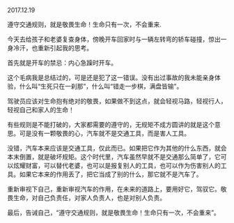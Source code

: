 2017.12.19

遵守交通规则，就是敬畏生命！生命只有一次，不会重来.

今天去给孩子和老婆复查身体，傍晚开车回家时与一辆左转弯的轿车碰撞，惊出一身冷汗，也重新引起我的思考。

首先就是开车的禁忌：内心急躁时开车。

这个毛病我是总结过的，可是还是犯了这一错误。没有出过事故的我未能亲身体验，什么叫“生死只在一刹那”，什么叫“错走一步棋，满盘皆输”。

驾驶员应该对生命抱有绝对的敬畏，如果做不到这点，就会轻视马路，轻视行人，轻视自己和家人的生命！

有些规则是不能打破的，大家都需要的遵守的，无规矩不成方圆讲的就是这个意思。可是没有一颗敬畏的心，汽车就不是交通工具，而是害人工具。

没错，汽车本来应该是交通工具，仅此而已。如果把它作为其他的什么东西，就会本末倒置，就是破坏规矩。这个时代里，汽车虽然早就不是交通那么简单了，它可以炫耀财富，可以替代老婆，也可以是报复别人的工具，也可以作为伤害别人的工具。如果它本来的作用丢了，把它当成了别的什么，那它就不是汽车了。

重新审视下自己，重新审视汽车的作用，在未来的道路上，要用好它，驾驭它。敬畏生命，对自己负责任，对家人负责人，也是对别人负责。

最后，告诫自己，“遵守交通规则，就是敬畏生命！生命只有一次，不会重来”。